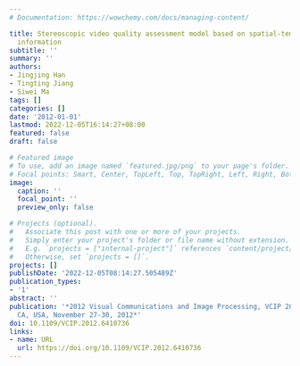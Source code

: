 ```yaml
---
# Documentation: https://wowchemy.com/docs/managing-content/

title: Stereoscopic video quality assessment model based on spatial-temporal structural
  information
subtitle: ''
summary: ''
authors:
- Jingjing Han
- Tingting Jiang
- Siwei Ma
tags: []
categories: []
date: '2012-01-01'
lastmod: 2022-12-05T16:14:27+08:00
featured: false
draft: false

# Featured image
# To use, add an image named `featured.jpg/png` to your page's folder.
# Focal points: Smart, Center, TopLeft, Top, TopRight, Left, Right, BottomLeft, Bottom, BottomRight.
image:
  caption: ''
  focal_point: ''
  preview_only: false

# Projects (optional).
#   Associate this post with one or more of your projects.
#   Simply enter your project's folder or file name without extension.
#   E.g. `projects = ["internal-project"]` references `content/project/deep-learning/index.md`.
#   Otherwise, set `projects = []`.
projects: []
publishDate: '2022-12-05T08:14:27.505489Z'
publication_types:
- '1'
abstract: ''
publication: '*2012 Visual Communications and Image Processing, VCIP 2012, San Diego,
  CA, USA, November 27-30, 2012*'
doi: 10.1109/VCIP.2012.6410736
links:
- name: URL
  url: https://doi.org/10.1109/VCIP.2012.6410736
---
```

